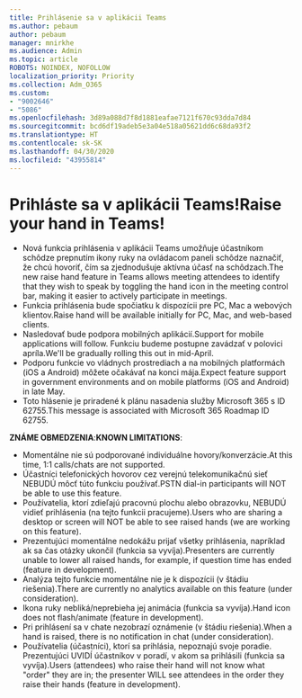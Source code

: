 ```yaml
---
title: Prihlásenie sa v aplikácii Teams
ms.author: pebaum
author: pebaum
manager: mnirkhe
ms.audience: Admin
ms.topic: article
ROBOTS: NOINDEX, NOFOLLOW
localization_priority: Priority
ms.collection: Adm_O365
ms.custom:
- "9002646"
- "5086"
ms.openlocfilehash: 3d89a088d7f8d1881eafae7121f670c93dda7d84
ms.sourcegitcommit: bcd6df19adeb5e3a04e518a05621dd6c68da93f2
ms.translationtype: HT
ms.contentlocale: sk-SK
ms.lasthandoff: 04/30/2020
ms.locfileid: "43955814"
---
```

# <a name="raise-your-hand-in-teams"></a><span data-ttu-id="f9aed-102">Prihláste sa v aplikácii Teams!</span><span class="sxs-lookup"><span data-stu-id="f9aed-102">Raise your hand in Teams!</span></span>

- <span data-ttu-id="f9aed-103">Nová funkcia prihlásenia v aplikácii Teams umožňuje účastníkom schôdze prepnutím ikony ruky na ovládacom paneli schôdze naznačiť, že chcú hovoriť, čím sa zjednodušuje aktívna účasť na schôdzach.</span><span class="sxs-lookup"><span data-stu-id="f9aed-103">The new raise hand feature in Teams allows meeting attendees to identify that they wish to speak by toggling the hand icon in the meeting control bar, making it easier to actively participate in meetings.</span></span>
- <span data-ttu-id="f9aed-104">Funkcia prihlásenia bude spočiatku k dispozícii pre PC, Mac a webových klientov.</span><span class="sxs-lookup"><span data-stu-id="f9aed-104">Raise hand will be available initially for PC, Mac, and web-based clients.</span></span>
- <span data-ttu-id="f9aed-105">Nasledovať bude podpora mobilných aplikácií.</span><span class="sxs-lookup"><span data-stu-id="f9aed-105">Support for mobile applications will follow.</span></span> <span data-ttu-id="f9aed-106">Funkciu budeme postupne zavádzať v polovici apríla.</span><span class="sxs-lookup"><span data-stu-id="f9aed-106">We'll be gradually rolling this out in mid-April.</span></span>
- <span data-ttu-id="f9aed-107">Podporu funkcie vo vládnych prostrediach a na mobilných platformách (iOS a Android) môžete očakávať na konci mája.</span><span class="sxs-lookup"><span data-stu-id="f9aed-107">Expect feature support in government environments and on mobile platforms (iOS and Android) in late May.</span></span>
- <span data-ttu-id="f9aed-108">Toto hlásenie je priradené k plánu nasadenia služby Microsoft 365 s ID 62755.</span><span class="sxs-lookup"><span data-stu-id="f9aed-108">This message is associated with Microsoft 365 Roadmap ID 62755.</span></span>

<span data-ttu-id="f9aed-109">**ZNÁME OBMEDZENIA**:</span><span class="sxs-lookup"><span data-stu-id="f9aed-109">**KNOWN LIMITATIONS**:</span></span>

- <span data-ttu-id="f9aed-110">Momentálne nie sú podporované individuálne hovory/konverzácie.</span><span class="sxs-lookup"><span data-stu-id="f9aed-110">At this time, 1:1 calls/chats are not supported.</span></span>
- <span data-ttu-id="f9aed-111">Účastníci telefonických hovorov cez verejnú telekomunikačnú sieť NEBUDÚ môcť túto funkciu používať.</span><span class="sxs-lookup"><span data-stu-id="f9aed-111">PSTN dial-in participants will NOT be able to use this feature.</span></span>
- <span data-ttu-id="f9aed-112">Používatelia, ktorí zdieľajú pracovnú plochu alebo obrazovku, NEBUDÚ vidieť prihlásenia (na tejto funkcii pracujeme).</span><span class="sxs-lookup"><span data-stu-id="f9aed-112">Users who are sharing a desktop or screen will NOT be able to see raised hands (we are working on this feature).</span></span>
- <span data-ttu-id="f9aed-113">Prezentujúci momentálne nedokážu prijať všetky prihlásenia, napríklad ak sa čas otázky ukončil (funkcia sa vyvíja).</span><span class="sxs-lookup"><span data-stu-id="f9aed-113">Presenters are currently unable to lower all raised hands, for example, if question time has ended (feature in development).</span></span>
- <span data-ttu-id="f9aed-114">Analýza tejto funkcie momentálne nie je k dispozícii (v štádiu riešenia).</span><span class="sxs-lookup"><span data-stu-id="f9aed-114">There are currently no analytics available on this feature (under consideration).</span></span>
- <span data-ttu-id="f9aed-115">Ikona ruky nebliká/neprebieha jej animácia (funkcia sa vyvíja).</span><span class="sxs-lookup"><span data-stu-id="f9aed-115">Hand icon does not flash/animate (feature in development).</span></span>
- <span data-ttu-id="f9aed-116">Pri prihlásení sa v chate nezobrazí oznámenie (v štádiu riešenia).</span><span class="sxs-lookup"><span data-stu-id="f9aed-116">When a hand is raised, there is no notification in chat (under consideration).</span></span>
- <span data-ttu-id="f9aed-117">Používatelia (účastníci), ktorí sa prihlásia, nepoznajú svoje poradie. Prezentujúci UVIDÍ účastníkov v poradí, v akom sa prihlásili (funkcia sa vyvíja).</span><span class="sxs-lookup"><span data-stu-id="f9aed-117">Users (attendees) who raise their hand will not know what "order" they are in; the presenter WILL see attendees in the order they raise their hands (feature in development).</span></span>
